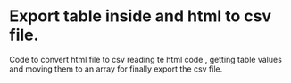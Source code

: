 # Export table inside and html to csv file.

Code to convert html file to csv reading te html code , getting table values and moving them to an array for finally export the csv file.
